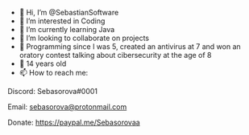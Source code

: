 - 👋 Hi, I’m @SebastianSoftware
- 👀 I’m interested in Coding
- 🌱 I’m currently learning Java
- 💞️ I’m looking to collaborate on projects
- 🍃 Programming since I was 5, created an antivirus at 7 and won an oratory contest talking about cibersecurity at the age of 8
- 🎑 14 years old
- 📫 How to reach me:

Discord: Sebasorova#0001

Email: sebasorova@protonmail.com

Donate: https://paypal.me/Sebasorovaa

<!---
SebastianSoftware/SebastianSoftware is a ✨ special ✨ repository because its `README.md` (this file) appears on your GitHub profile.
You can click the Preview link to take a look at your changes.
--->
